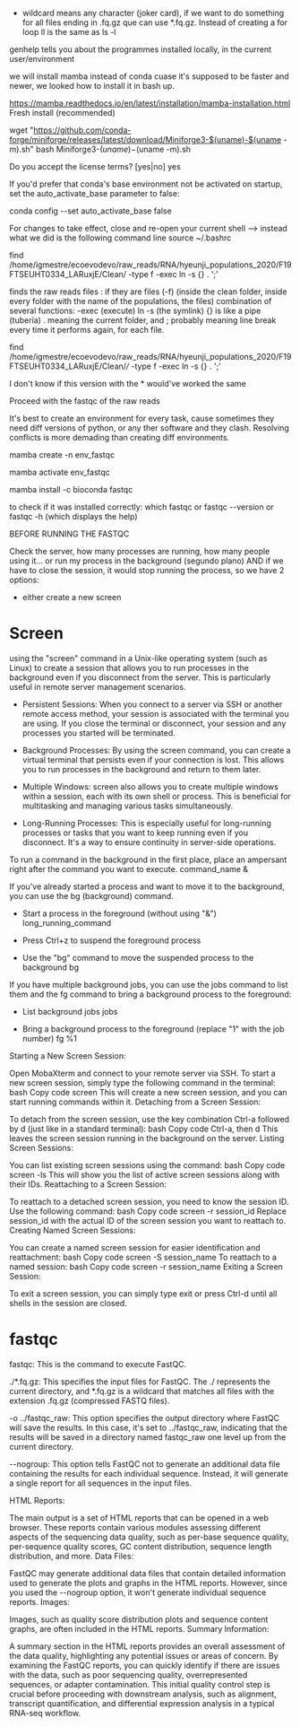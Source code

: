 * wildcard means any character (joker card), if we want to do something for all files ending in .fq.gz que can use *.fq.gz. Instead of creating a for loop
ll is the same as ls -l

genhelp tells you about the programmes installed locally, in the current user/environment

we will install mamba instead of conda cuase it's supposed to be faster and newer, we looked how to install it in bash up.

https://mamba.readthedocs.io/en/latest/installation/mamba-installation.html
Fresh install (recommended)

wget "https://github.com/conda-forge/miniforge/releases/latest/download/Miniforge3-$(uname)-$(uname -m).sh"
bash Miniforge3-$(uname)-$(uname -m).sh

Do you accept the license terms? [yes|no]
yes

If you'd prefer that conda's base environment not be activated on startup,
   set the auto_activate_base parameter to false:

conda config --set auto_activate_base false


For changes to take effect, close and re-open your current shell --> instead what we did is the following command line 
source ~/.bashrc


find /home/igmestre/ecoevodevo/raw_reads/RNA/hyeunji_populations_2020/F19FTSEUHT0334_LARuxjE/Clean/ -type f -exec ln -s {} . ';'


finds the raw reads files : if they are files (-f) (inside the clean folder, inside every folder with the name of the populations, the files)
combination of several functions: -exec (execute) ln -s (the symlink) {}
 is like a pipe (tubería) . meaning the current folder, and ; probably meaning line break every time it performs again, for each file.

find /home/igmestre/ecoevodevo/raw_reads/RNA/hyeunji_populations_2020/F19FTSEUHT0334_LARuxjE/Clean/*/* -type f -exec ln -s {} . ';'

I don't know if this version with the * would've worked the same


Proceed with the fastqc of the raw reads

It's best to create an environment for every task, cause sometimes they need diff versions of python, or any ther software and they clash. Resolving conflicts is more demading than creating diff environments.

mamba create -n env_fastqc

mamba activate env_fastqc

mamba install -c bioconda fastqc

to check if it was installed correctly: which fastqc or fastqc --version or fastqc -h (which displays the help)

BEFORE RUNNING THE FASTQC

Check the server, how many processes are running, how many people using it... or run my process in the background (segundo plano)
AND if we have to close the session, it would stop running the process, so we have 2 options:
+ either create a new screen

# Screen

using the "screen" command in a Unix-like operating system (such as Linux) to create a session that allows you to run processes in the background even if you disconnect from the server. This is particularly useful in remote server management scenarios.

+ Persistent Sessions: When you connect to a server via SSH or another remote access method, your session is associated with the terminal you are using. If you close the terminal or disconnect, your session and any processes you started will be terminated.

+ Background Processes: By using the screen command, you can create a virtual terminal that persists even if your connection is lost. This allows you to run processes in the background and return to them later.

+ Multiple Windows: screen also allows you to create multiple windows within a session, each with its own shell or process. This is beneficial for multitasking and managing various tasks simultaneously.

+ Long-Running Processes: This is especially useful for long-running processes or tasks that you want to keep running even if you disconnect. It's a way to ensure continuity in server-side operations.

To run a command in the background in the first place, place an ampersant right after the command you want to execute.
command_name &

If you've already started a process and want to move it to the background, you can use the bg (background) command.

+ Start a process in the foreground (without using "&")
long_running_command

+ Press Ctrl+z to suspend the foreground process

+ Use the "bg" command to move the suspended process to the background
bg

If you have multiple background jobs, you can use the jobs command to list them and the fg command to bring a background process to the foreground:

+ List background jobs
jobs

+ Bring a background process to the foreground (replace "1" with the job number)
fg %1


Starting a New Screen Session:

Open MobaXterm and connect to your remote server via SSH.
To start a new screen session, simply type the following command in the terminal:
bash
Copy code
screen
This will create a new screen session, and you can start running commands within it.
Detaching from a Screen Session:

To detach from the screen session, use the key combination Ctrl-a followed by d (just like in a standard terminal):
bash
Copy code
Ctrl-a, then d
This leaves the screen session running in the background on the server.
Listing Screen Sessions:

You can list existing screen sessions using the command:
bash
Copy code
screen -ls
This will show you the list of active screen sessions along with their IDs.
Reattaching to a Screen Session:

To reattach to a detached screen session, you need to know the session ID. Use the following command:
bash
Copy code
screen -r session_id
Replace session_id with the actual ID of the screen session you want to reattach to.
Creating Named Screen Sessions:

You can create a named screen session for easier identification and reattachment:
bash
Copy code
screen -S session_name
To reattach to a named session:
bash
Copy code
screen -r session_name
Exiting a Screen Session:

To exit a screen session, you can simply type exit or press Ctrl-d until all shells in the session are closed.


# fastqc

fastqc: This is the command to execute FastQC.

./*.fq.gz: This specifies the input files for FastQC. The ./ represents the current directory, and *.fq.gz is a wildcard that matches all files with the extension .fq.gz (compressed FASTQ files).

-o ../fastqc_raw: This option specifies the output directory where FastQC will save the results. In this case, it's set to ../fastqc_raw, indicating that the results will be saved in a directory named fastqc_raw one level up from the current directory.

--nogroup: This option tells FastQC not to generate an additional data file containing the results for each individual sequence. Instead, it will generate a single report for all sequences in the input files.

HTML Reports:

The main output is a set of HTML reports that can be opened in a web browser. These reports contain various modules assessing different aspects of the sequencing data quality, such as per-base sequence quality, per-sequence quality scores, GC content distribution, sequence length distribution, and more.
Data Files:

FastQC may generate additional data files that contain detailed information used to generate the plots and graphs in the HTML reports. However, since you used the --nogroup option, it won't generate individual sequence reports.
Images:

Images, such as quality score distribution plots and sequence content graphs, are often included in the HTML reports.
Summary Information:

A summary section in the HTML reports provides an overall assessment of the data quality, highlighting any potential issues or areas of concern.
By examining the FastQC reports, you can quickly identify if there are issues with the data, such as poor sequencing quality, overrepresented sequences, or adapter contamination. This initial quality control step is crucial before proceeding with downstream analysis, such as alignment, transcript quantification, and differential expression analysis in a typical RNA-seq workflow.